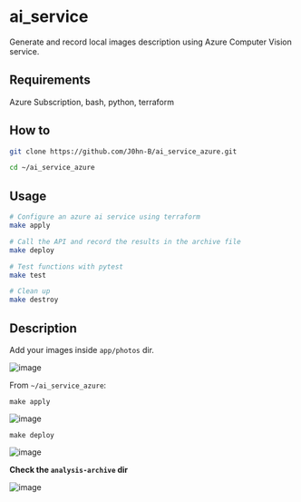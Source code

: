 # ai_service

Generate and record local images description using Azure Computer Vision service.

## Requirements

Azure Subscription, bash, python, terraform

## How to

```bash
git clone https://github.com/J0hn-B/ai_service_azure.git
```

```bash
cd ~/ai_service_azure
```

## Usage

```bash
# Configure an azure ai service using terraform
make apply

# Call the API and record the results in the archive file
make deploy

# Test functions with pytest
make test

# Clean up
make destroy
```

## Description

Add your images inside `app/photos` dir.

![image](https://user-images.githubusercontent.com/40946247/143480995-9b651564-0b2a-41fc-a798-ce5b97471b91.png)

From `~/ai_service_azure`:

`make apply`

![image](https://user-images.githubusercontent.com/40946247/143474091-b3c7f3b3-043c-410c-ac4e-2ce9be78018e.png)

`make deploy`

![image](https://user-images.githubusercontent.com/40946247/143476348-b6c0ad86-b72c-439e-b965-fed372cc7033.png)

**Check the `analysis-archive` dir**

![image](https://user-images.githubusercontent.com/40946247/143477339-256c2e09-156a-499b-bc70-a215b0d6fad6.png)
